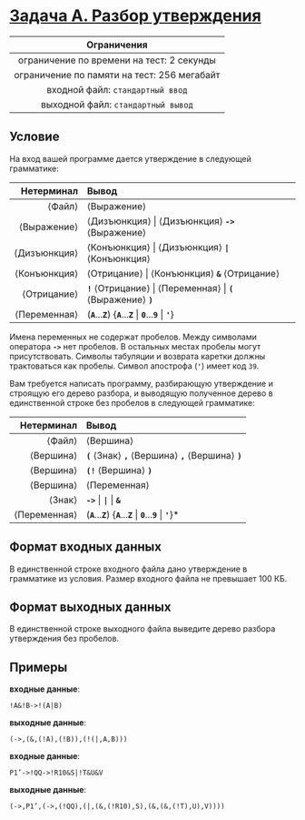 # [Задача A. Разбор утверждения](src/)

| Ограничения                                 |
|:-------------------------------------------:|
| ограничение по времени на тест: 2 секунды   |
| ограничение по памяти на тест: 256 мегабайт |
| входной файл: `стандартный ввод`            |
| выходной файл: `стандартный вывод`          |

## Условие

На вход вашей программе дается утверждение в следующей грамматике:

| Нетерминал                 | Вывод                                                                                                        |
| --------------------------:|:-------------------------------------------------------------------------------------------------------------|
| &#x27E8;Файл&#x27E9;       | &#x27E8;Выражение&#x27E9;                                                                                    |
| &#x27E8;Выражение&#x27E9;  | &#x27E8;Дизъюнкция&#x27E9; \| &#x27E8;Дизъюнкция&#x27E9; **`->`** &#x27E8;Выражение&#x27E9;                  |
| &#x27E8;Дизъюнкция&#x27E9; | &#x27E8;Конъюнкция&#x27E9; \| &#x27E8;Дизъюнкция&#x27E9; **`\|`** &#x27E8;Конъюнкция&#x27E9;                 |
| &#x27E8;Конъюнкция&#x27E9; | &#x27E8;Отрицание&#x27E9; \| &#x27E8;Конъюнкция&#x27E9; **`&`** &#x27E8;Отрицание&#x27E9;                    |
| &#x27E8;Отрицание&#x27E9;  | **`!`** &#x27E8;Отрицание&#x27E9; \| &#x27E8;Переменная&#x27E9; \| **`(`** &#x27E8;Выражение&#x27E9; **`)`** |
| &#x27E8;Переменная&#x27E9; | (**`A`**...**`Z`**) {**`A`**...**`Z`** \| **`0`**...**`9`** \| **`'`**}                                      |

Имена переменных не содержат пробелов. Между символами оператора **`->`** нет пробелов. В остальных местах пробелы могут присутствовать. Символы табуляции и возврата каретки должны трактоваться как пробелы. Символ апострофа (**`'`**)  имеет код `39`.

Вам требуется написать программу, разбирающую утверждение и строящую его дерево разбора, и выводящую полученное дерево в единственной строке без пробелов в следующей грамматике:

| Нетерминал                 | Вывод                                                                                                |
|---------------------------:|:-----------------------------------------------------------------------------------------------------|
| &#x27E8;Файл&#x27E9;       | &#x27E8;Вершина&#x27E9;                                                                              |
| &#x27E8;Вершина&#x27E9;    | **`(`** &#x27E8;Знак&#x27E9; **`,`** &#x27E8;Вершина&#x27E9; **`,`** &#x27E8;Вершина&#x27E9; **`)`** |
| &#x27E8;Вершина&#x27E9;    | **`(!`** &#x27E8;Вершина&#x27E9; **`)`**                                                             |
| &#x27E8;Вершина&#x27E9;    | &#x27E8;Переменная&#x27E9;                                                                           |
| &#x27E8;Знак&#x27E9;       | **`->`** \| **`\|`** \| **`&`**                                                                      |
| &#x27E8;Переменная&#x27E9; | (**`A`**...**`Z`**) {**`A`**...**`Z`** \| **`0`**...**`9`** \| **`'`**}*                             |

## Формат входных данных

В единственной строке входного файла дано утверждение в грамматике из условия. Размер входного файла не превышает 100 КБ.

## Формат выходных данных

В единственной строке выходного файла выведите дерево разбора утверждения без пробелов.

## Примеры

**входные данные**:

```text
!A&!B->!(A|B)
```

**выходные данные**:

```text
(->,(&,(!A),(!B)),(!(|,A,B)))
```

**входные данные**:

```text
P1’->!QQ->!R10&S|!T&U&V
```

**выходные данные**:

```text
(->,P1’,(->,(!QQ),(|,(&,(!R10),S),(&,(&,(!T),U),V))))
```
